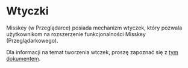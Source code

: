 # Wtyczki

Misskey (w Przeglądarce) posiada mechanizm wtyczek, który pozwala użytkownikom na rozszerzenie funkcjonalności Misskey (Przeglądarkowego).

Dla informacji na temat tworzenia wtczek, proszę zapoznać się z [tym dokumentem](./advanced/create-plugin.md).
